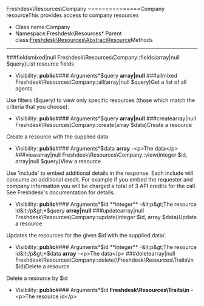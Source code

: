 Freshdesk\Resources\Company
===============Company resourceThis provides access to company resources
* Class name:Company
* Namespace:Freshdesk\Resources* Parent class:[Freshdesk\Resources\AbstractResource](Freshdesk-Resources-AbstractResource.md)Methods
-------
###fieldsmixed|null Freshdesk\Resources\Company::fields(array|null $query)List resource fields



* Visibility: **public**#### Arguments*$query **array|null**
###allmixed Freshdesk\Resources\Company::all(array|null $query)Get a list of all agents.

Use filters ($query) to view only specific resources (those which match the criteria that you choose).

* Visibility: **public**#### Arguments*$query **array|null**
###createarray|null Freshdesk\Resources\Company::create(array $data)Create a resource

Create a resource with the supplied data

* Visibility: **public**#### Arguments*$data **array** -&lt;p&gt;The data&lt;/p&gt;
###viewarray|null Freshdesk\Resources\Company::view(integer $id, array|null $query)View a resource

Use 'include' to embed additional details in the response. Each include will consume an additional credit.
For example if you embed the requester and company information you will be charged a total of 3 API credits for the call.
See Freshdesk's documentation for details.

* Visibility: **public**#### Arguments*$id **integer** -&lt;p&gt;The resource id&lt;/p&gt;*$query **array|null**
###updatearray|null Freshdesk\Resources\Company::update(integer $id, array $data)Update a resource

Updates the resources for the given $id with the supplied data/.

* Visibility: **public**#### Arguments*$id **integer** -&lt;p&gt;The resource id&lt;/p&gt;*$data **array** -&lt;p&gt;The data&lt;/p&gt;
###deletearray|null Freshdesk\Resources\Company::delete(\Freshdesk\Resources\Traits\in $id)Delete a resource

Delete a resource by $id

* Visibility: **public**#### Arguments*$id **Freshdesk\Resources\Traits\in** -&lt;p&gt;The resource id&lt;/p&gt;